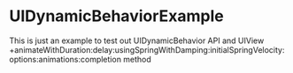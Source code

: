 # UIDynamicBehaviorExample

This is just an example to test out UIDynamicBehavior API and UIView +animateWithDuration:delay:usingSpringWithDamping:initialSpringVelocity:options:animations:completion method
